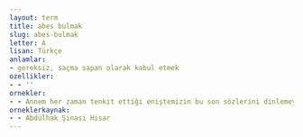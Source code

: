 ```yaml
---
layout: term
title: abes bulmak
slug: abes-bulmak
letter: A
lisan: Türkçe
anlamlar:
- gereksiz, saçma sapan olarak kabul etmek
ozellikler:
- - ''
ornekler:
- - Annem her zaman tenkit ettiği eniştemizin bu son sözlerini dinlemeyi artık abes bulurdu.
orneklerkaynak:
- - Abdülhak Şinasi Hisar
---
```

